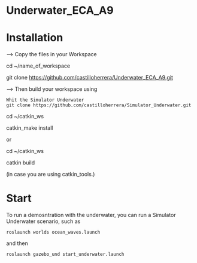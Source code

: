 # Underwater_ECA_A9
# Installation 

--> Copy the files in your Workspace 

cd ~/name_of_workspace

git clone https://github.com/castilloherrera/Underwater_ECA_A9.git

--> Then build your workspace using 

    Whit the Simulator Underwater 
    git clone https://github.com/castilloherrera/Simulator_Underwater.git
     
cd ~/catkin_ws

catkin_make install

or

cd ~/catkin_ws

catkin build

(in case you are using catkin_tools.)


# Start

To run a demosntration with the underwater, you can run a Simulator Underwater scenario, such as

    roslaunch worlds ocean_waves.launch

and then 

    roslaunch gazebo_und start_underwater.launch
